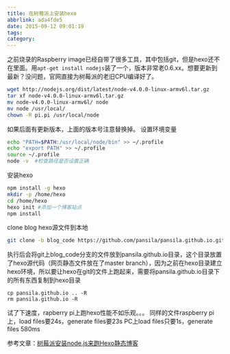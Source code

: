```yaml
---
title: 在树莓派上安装hexo
abbrlink: ada4fde5
date: 2015-09-12 09:01:19
tags:
category:
---
```

之前烧录的Raspberry image已经自带了很多工具，其中包括git，但是hexo还不在里面。用`apt-get install nodejs`装了一个，版本非常老0.6.xx。想要更新到最新？没问题，官网直接为树莓派的老旧CPU编译好了。
```bash
wget http://nodejs.org/dist/latest/node-v4.0.0-linux-armv6l.tar.gz
tar xf node-v4.0.0-linux-armv6l.tar.gz
mv node-v4.0.0-linux-armv6l/ node
mv node /usr/local/
chown -R pi.pi /usr/local/node
```
如果后面有更新版本，上面的版本号注意替换掉。
设置环境变量
```bash
echo "PATH=$PATH:/usr/local/node/bin" >> ~/.profile
echo "export PATH" >> ~/.profile
source ~/.profile
node -v  #检查路径是否设置正确
```
安装hexo
```bash
npm install -g hexo
mkdir -p /home/hexo
cd /home/hexo
hexo init #添加一个博客站点
npm install
```
clone blog hexo源文件到本地
```bash
git clone -b blog_code https://github.com/pansila/pansila.github.io.git
```
执行后会将git上blog_code分支的文件放到pansila.github.io目录，这个目录放置了hexo源代码（网页静态文件放在了master branch），因为之前在hexo目录建立hexo环境，所以要让hexo在git的文件上跑起来，需要将pansila.github.io目录下的所有东西复制到hexo目录
```
cp pansila.github.io .. -R
rm pansila.github.io -R
```
试了下速度，rapberry pi上跑hexo性能不如乐观。。。
同样的文件raspberry pi上，load files要24s，generate files要23s
PC上load files只要1s，generate files 580ms

参考文章：[树莓派安装node.js来跑Hexo静态博客](http://rpi.linux48.com/Hexo.html)

